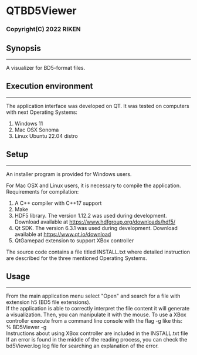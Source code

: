 # QTBD5Viewer

### Copyright(C) 2022 RIKEN

## Synopsis
----
A visualizer for BD5-format files. 

## Execution environment
---
The application interface was developed on QT.
It was tested on computers with next Operating Systems:

1. Windows 11
2. Mac OSX Sonoma
3. Linux Ubuntu 22.04 distro

## Setup
---
An installer program is provided for Windows users.

For Mac OSX and Linux users, it is necessary to compile the application. <br>
Requirements for compilation:
1. A C++ compiler with C++17 support
2. Make
3. HDF5 library. The version 1.12.2 was used during development. Download available at https://www.hdfgroup.org/downloads/hdf5/
4. Qt SDK. The version 6.3.1 was used during development. Download available at https://www.qt.io/download
5. QtGamepad extension to support XBox controller

The source code contains a file titled INSTALL.txt where detailed instruction are described for the
three mentioned Operating Systems.

## Usage
---
From the main application menu select "Open" and search for a file with extension h5 (BD5 file extensions). <br>
If the application is able to correctly interpret the file content it will generate a visualization. Then, you can manipulate it with the mouse.
To use a XBox controller execute from a command line console with the flag -g like this: <br>
% BD5Viewer -g <br>
Instructions about using XBox controller are included in the INSTALL.txt file <br>
If an error is found in the middle of the reading process, you can check the bd5Viewer.log log file for searching an explanation of the error. 
